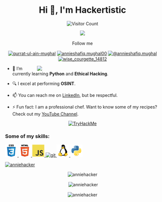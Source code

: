



<h1 align="center">Hi 👋, I'm Hackertistic </h1>

<div align=center>


![Visitor Count](https://profile-counter.glitch.me/{anniehacker}/count.svg)


<!-- banner -->
<img src="./low_git_banner.gif">




<p align="center">
    <span >Follow me</span>
  </p>

<!-- Social media links -->



<a href="https://www.linkedin.com/in/hackertistic/" target="blank"><img align="center" src="https://raw.githubusercontent.com/rahuldkjain/github-profile-readme-generator/master/src/images/icons/Social/linked-in-alt.svg" alt="qurrat-ul-ain-mughal" height="30" width="40" /></a>
<a href="https://www.instagram.com/annieshafiq.mughal00/" target="blank"><img align="center" src="https://raw.githubusercontent.com/rahuldkjain/github-profile-readme-generator/master/src/images/icons/Social/instagram.svg" alt="annieshafiq.mughal00" height="30" width="40" /></a>
<a href="https://medium.com/@hackertistic" target="blank"><img align="center" src="https://raw.githubusercontent.com/rahuldkjain/github-profile-readme-generator/master/src/images/icons/Social/medium.svg" alt="@annieshafiq.mughal" height="30" width="40" /></a>
<a href="https://discord.gg/hackertistic" target="blank"><img align="center" src="https://raw.githubusercontent.com/rahuldkjain/github-profile-readme-generator/master/src/images/icons/Social/discord.svg" alt="wise_courgette_14812" height="30" width="40" /></a>



</div>

</hr>

<div>

<img src="./akudama-drive-anime.gif" align="right" width="400px" >

- 🌱 I’m currently learning **Python** and **Ethical Hacking**.

- 🔍 I excel at performing **OSINT**.

- 📫 You can reach me on [LinkedIn](https://www.linkedin.com/in/qurrat-ul-ain-mughal), but be respectful.

- ⚡ Fun fact: I am a professional chef. Want to know some of my recipes? Check out my [YouTube Channel](https://www.youtube.com/@FriendsCookingCorner).
</div>

<div align="center">
<a href='https://tryhackme.com/p/Qurratulain'>
<img src="https://tryhackme-badges.s3.amazonaws.com/Qurratulain.png" alt="TryHackMe"></a>
</div>

<h3 align="left">Some of my skills:</h3>
<a href="https://www.w3schools.com/css/" target="_blank" rel="noreferrer"> <img src="https://raw.githubusercontent.com/devicons/devicon/master/icons/css3/css3-original-wordmark.svg" alt="css3" width="40" height="40"/> </a> <a href="https://www.w3.org/html/" target="_blank" rel="noreferrer"> <img src="https://raw.githubusercontent.com/devicons/devicon/master/icons/html5/html5-original-wordmark.svg" alt="html5" width="40" height="40"/> </a>  <a href="https://developer.mozilla.org/en-US/docs/Web/JavaScript" target="_blank" rel="noreferrer"> <img src="https://raw.githubusercontent.com/devicons/devicon/master/icons/javascript/javascript-original.svg" alt="javascript" width="40" height="40"/> </a> <a href="https://git-scm.com/" target="_blank" rel="noreferrer"> <img src="https://www.vectorlogo.zone/logos/git-scm/git-scm-icon.svg" alt="git" width="40" height="40"/> </a>  <a href="https://www.linux.org/" target="_blank" rel="noreferrer"> <img src="https://raw.githubusercontent.com/devicons/devicon/master/icons/linux/linux-original.svg" alt="linux" width="40" height="40"/> </a>  <a href="https://www.python.org" target="_blank" rel="noreferrer"> <img src="https://raw.githubusercontent.com/devicons/devicon/master/icons/python/python-original.svg" alt="python" width="40" height="40"/> </a> </p>


<div align="center">

<p align="left"> <a href="https://github.com/ryo-ma/github-profile-trophy"><img src="https://github-profile-trophy.vercel.app/?username=anniehacker" alt="anniehacker" /></a> </p>

<p><img align="center" src="https://github-readme-stats.vercel.app/api/top-langs?username=anniehacker&show_icons=true&locale=en&layout=compact" alt="anniehacker" /></p>

<p>&nbsp;<img align="center" src="https://github-readme-stats.vercel.app/api?username=anniehacker&show_icons=true&locale=en" alt="anniehacker" /></p>

<p><img align="center" src="https://github-readme-streak-stats.herokuapp.com/?user=anniehacker&" alt="anniehacker" /></p>




</div>

